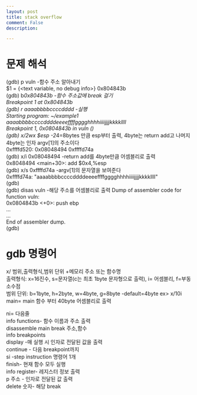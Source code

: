 ```yaml
---
layout: post
title: stack overflow
comment: False
description: 

---
```


# 문제 해석  
(gdb) p vuln  -함수 주소 알아내기  
$1 = {<text variable, no debug info>} 0x804843b <vuln>  
(gdb) b*0x804843b -함수 주소값에 break 걸기  
Breakpoint 1 at 0x804843b  
(gdb) r aaaabbbbccccdddd -실행  
Starting program: ~/example1 aaaabbbbccccddddeeeeffffgggghhhhiiiijjjjkkkkllll  
Breakpoint 1, 0x0804843b in vuln ()  
(gdb) x/2wx $esp  -2*4=8bytes 만큼 esp부터 출력, 4byte는 return add고 나머지 4byte는 인자 argv[1]의 주소이다  
0xffffd520:	0x08048494	0xffffd74a  
(gdb) x/i 0x08048494 -return add를 4byte만큼 어셈블리로 출력  
   0x8048494 <main+30>:	add    $0x4,%esp  
(gdb) x/s 0xffffd74a -argv[1]의 문자열을 보여준다  
0xffffd74a:	"aaaabbbbccccddddeeeeffffgggghhhhiiiijjjjkkkkllll"  
(gdb)   
(gdb) disas vuln -해당 주소를 어셈블리로 출력
Dump of assembler code for function vuln:  
   0x0804843b <+0>:	push   ebp  
  ...  
  ...  
End of assembler dump.  
(gdb)   

# gdb 명령어  
x/ 범위,출력형식,범위 단위 +메모리 주소 또는 함수명  
출력형식: x=16진수, s=문자열(c는 최초 1byte 문자형으로 출력), i= 어셈블리, f=부동소수점  
범위 단위: b=1byte, h=2byte, w=4byte, g=8byte  -default=4byte
ex> x/10i main= main 함수 부터 40byte 어셈블리로 출력

ni= 다음줄  
info functions- 함수 이름과 주소 출력  
disassemble main 
break 주소,함수  
info breakpoints  
display -매 실행 시 인자로 전달된 값을 출력  
continue - 다음 breakpoint까지  
si -step instruction 명령어 1개  
finish- 현재 함수 모두 실행   
info register- 레지스터 정보 출력  
p 주소 - 인자로 전달된 값 출력  
delete 숫자- 해당 break 

